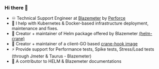 ### Hi there 👋

<!--
**ImMnan/immnan** is a ✨ _special_ ✨ repository because its `README.md` (this file) appears on your GitHub profile.

Here are some ideas to get you started:
⚡ 
- 🔭 I’m currently working on ...
- 🌱 I’m currently learning ...
- 👯 I’m looking to collaborate on ...
- 🤔 I’m looking for help with ...
- 💬 Ask me about ...
- 📫 How to reach me: ...
- 😄 Pronouns: ...
-  Fun fact: ...
-->
- ♾️ Technical Support Engineer at [Blazemeter](https://www.blazemeter.com/) by [Perforce](https://www.perforce.com/)
- 🚀 I help with Kubernetes & Docker-based infrastructure deployment, maintenance and fixes.
- 🌱 Creator + maintainer of Helm package offered by Blazemeter [(helm-crane)](https://github.com/Blazemeter/helm-crane)
- 🌱 Creator + maintainer of a client-GO based [crane-hook image](https://github.com/Blazemeter/crane-hook/tree/main)
- ⚡ Provide support for Performance tests, Spike tests, Stress/Load tests (through Jmeter & Taurus - Blazemeter) 
- 📄 A contributor to HELM & Blazemeter documentations
